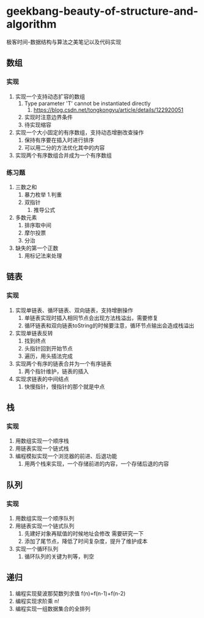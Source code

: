 # geekbang-beauty-of-structure-and-algorithm
极客时间-数据结构与算法之美笔记以及代码实现


## 数组
### 实现
1. 实现一个支持动态扩容的数组
   1. Type parameter 'T' cannot be instantiated directly
      1. https://blog.csdn.net/tongkongyu/article/details/122920051
   2. 实现时注意边界条件
   3. 待实现缩容
2. 实现一个大小固定的有序数组，支持动态增删改查操作
   1. 保持有序要在插入时进行排序
   2. 可以用二分的方法优化其中的内容
3. 实现两个有序数组合并成为一个有序数组

### 练习题
1. 三数之和
   1. 暴力枚举
      1.判重 
   2. 双指针
      1. 推导公式
2. 多数元素
   1. 排序取中间
   2. 摩尔投票
   3. 分治
3. 缺失的第一个正数
   1. 用标记法来处理

## 链表

### 实现
1. 实现单链表、循环链表、双向链表，支持增删操作
   1. 单链表实现时插入相同节点会出现方法栈溢出，需要修复
   2. 循环链表和双向链表toString的时候要注意，循环节点输出会造成栈溢出
2. 实现单链表反转
   1. 找到终点
   2. 头指针回到开始节点
   3. 遍历，用头插法完成
3. 实现两个有序的链表合并为一个有序链表
   1. 两个指针维护，链表的插入
4. 实现求链表的中间结点
   1. 快慢指针，慢指针的那个就是中点

## 栈

### 实现
1. 用数组实现一个顺序栈
2. 用链表实现一个链式栈
3. 编程模拟实现一个浏览器的前进、后退功能
   1. 用两个栈来实现，一个存储前进的内容，一个存储后退的内容


## 队列
### 实现
1. 用数组实现一个顺序队列
2. 用链表实现一个链式队列
   1. 先建好对象再赋值的时候地址会修改 需要研究一下
   2. 添加了尾节点，降低了时间复杂度，提升了维护成本
3. 实现一个循环队列
   1. 循环队列的关键为判等，判空
## 递归
1. 编程实现斐波那契数列求值 f(n)=f(n-1)+f(n-2)
2. 编程实现求阶乘 n!
3. 编程实现一组数据集合的全排列
